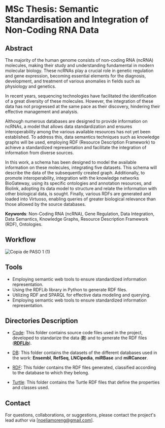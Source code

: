 # MSc Thesis: Semantic Standardisation and Integration of Non-Coding RNA Data

## Abstract 

The majority of the human genome consists of non-coding RNA (ncRNA) molecules, making their study and understanding fundamental in modern molecular biology. These ncRNAs play a crucial role in genetic regulation and gene expression, becoming essential elements for the diagnosis, development, and treatment of various anomalies in fields such as physiology and genetics.

In recent years, sequencing technologies have facilitated the identification of a great diversity of these molecules. However, the integration of these data has not progressed at the same pace as their discovery, hindering their effective management and analysis.

Although numerous databases are designed to provide information on ncRNAs, a model that allows data standardization and ensures interoperability among the various available resources has not yet been established. To address this, data semantics techniques such as knowledge graphs will be used, employing RDF (Resource Description Framework) to achieve a standardized representation and facilitate the integration of information from diverse sources.

In this work, a schema has been designed to model the available information on these molecules, integrating five datasets. This schema will describe the data of the subsequently created graph. Additionally, to promote interoperability, integration with the knowledge networks BioGateway, using its specific ontologies and annotation resources, and Biolink, adopting its data model to structure and relate the information with other biological data, is sought. Finally, various RDFs are generated and loaded into Virtuoso, enabling queries of greater biological relevance than those allowed by the source databases.

**Keywords**: Non-Coding RNA (ncRNA), Gene Regulation, Data Integration, Data Semantics, Knowledge Graphs, Resource Description Framework (RDF), Ontologies.

## Workflow

![Copia de PASO 1 (1)](https://github.com/user-attachments/assets/67916b99-56f0-4d63-8247-cb062f999719)


## Tools

- Employing semantic web tools to ensure standardized information representation.
- Using the RDFLib library in Python to generate RDF files.
- Utilizing RDF and SPARQL for effective data modeling and querying.
- Employing semantic web tools to ensure standardized information representation.


## Directories Description

- [Code](./Code): This folder contains source code files used in the project, developed to standarize the data ([**R**](./Code/R)) and to generate the RDF files ([**RDFLib**](./Code/RDFLib)).

- [DB](./DB): This folder contains the datasets of the different databases used in the work: **Ensembl**, **RefSeq**, **LNCipedia**, **miRBase** and **miRCancer**.

- [RDF](./RDF): This folder contains the RDF files generated, classified according to the database to which they belong.

- [Turtle](./Turtle): This folder contains the Turtle RDF files that define the properties and classes used.

## Contact

For questions, collaborations, or suggestions, please contact the project's lead author via [noeliamoreng@gmail.com].


